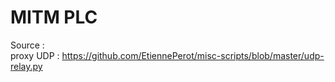 # MITM PLC

Source :   
proxy UDP : https://github.com/EtiennePerot/misc-scripts/blob/master/udp-relay.py
